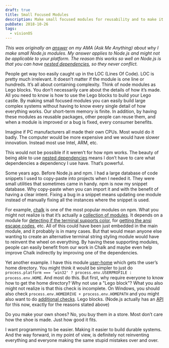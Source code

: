```yaml
---
draft: true
title: Small Focused Modules
description: Make small focused modules for reusability and to make it possible to build larger more advanced things that are easier to reason about.
pubDate: 2018-10-26
tags:
  - visionOS
---
```


_This was originally an [answer](https://github.com/sindresorhus/ama/issues/10#issuecomment-117766328) on my AMA (Ask Me Anything) about why I make small Node.js modules. My answer applies to Node.js and might not be applicable to your platform. The reason this works so well on Node.js is that you can have [nested dependencies](https://maxogden.com/nested-dependencies.html), so they never conflict._

People get way too easily caught up in the LOC (Lines Of Code). LOC is pretty much irrelevant. It doesn’t matter if the module is one line or hundreds. It’s all about containing complexity. Think of node modules as Lego blocks. You don’t necessarily care about the details of how it’s made. All you need to know is how to use the Lego blocks to build your Lego castle. By making small focused modules you can easily build large complex systems without having to know every single detail of how everything works. Our short-term memory is finite. In addition, by having these modules as reusable packages, other people can reuse them, and when a module is improved or a bug is fixed, every consumer benefits.

Imagine if PC manufacturers all made their own CPUs. Most would do it badly. The computer would be more expensive and we would have slower innovation. Instead most use Intel, ARM, etc.

This would not be possible if it weren’t for how npm works. The beauty of being able to use [nested dependencies](https://maxogden.com/nested-dependencies.html) means I don’t have to care what dependencies a dependency I use have. That’s powerful.

Some years ago. Before Node.js and npm. I had a large database of code snippets I used to copy-paste into projects when I needed it. They were small utilities that sometimes came in handy. npm is now my snippet database. Why copy-paste when you can import it and with the benefit of having a clear intent. Fixing a bug in a snippet means updating one module instead of manually fixing all the instances where the snippet is used.

For example, [chalk](https://github.com/chalk/chalk) is one of the most popular modules on npm. What you might not realize is that it’s actually a [collection of modules](https://github.com/chalk/chalk/blob/d7537f37df874619511994f1debf2ec6dbacaa3c/package.json#L48-L52). It depends on a module for [detecting if the terminal supports color](https://github.com/chalk/supports-color), for [getting the ansi escape codes](https://github.com/chalk/ansi-styles), etc. All of this could have been just embedded in the main module, and it probably is in many cases. But that would mean anyone else wanting to create an alternative terminal string styling module would have to reinvent the wheel on everything. By having these supporting modules, people can easily benefit from our work in Chalk and maybe even help improve Chalk indirectly by improving one of the dependencies.

Yet another example. I have this module [user-home](https://github.com/sindresorhus/user-home) which gets the user’s home directory. You might think it would be simpler to just do `process.platform === 'win32' ? process.env.USERPROFILE : process.env.HOME`. And most do this. But first, why require everyone to know how to get the home directory? Why not use a "Lego block"? What you also might not realize is that this check is incomplete. On Windows, you should also check `process.env.HOMEDRIVE + process.env.HOMEPATH` and you might also want to do [additional checks](https://github.com/sindresorhus/os-homedir/blob/7e39e2e049de404f06233fa617ecf46fed997a78/index.js). Lego blocks. (Node.js actually has an [API](https://nodejs.org/api/os.html#os_os_homedir) for this now, exactly for the reasons stated above)

Do you make your own shoes? No, you buy them in a store. Most don’t care how the shoe is made. Just how good it fits.

I want programming to be easier. Making it easier to build durable systems. And the way forward, in my point of view, is definitely not reinventing everything and everyone making the same stupid mistakes over and over.

